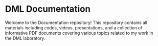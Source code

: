 # DML Documentation

Welcome to the Documentation repository! This repository contains all materials including codes, videos, presentations, and a collection of informative PDF documents covering various topics related to my work in the DML laboratory.
